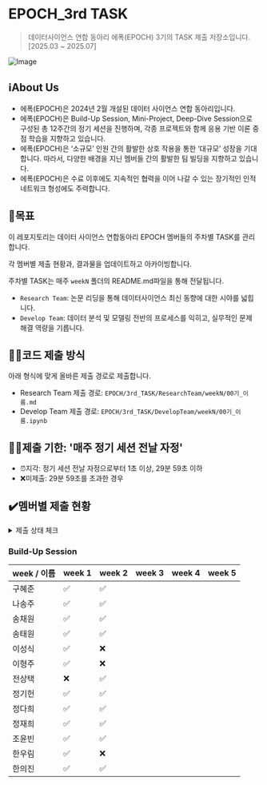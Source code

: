 # EPOCH_3rd TASK
> 데이터사이언스 연합 동아리 에폭(EPOCH) 3기의 TASK 제출 저장소입니다. [2025.03 ~ 2025.07]

![Image](https://github.com/user-attachments/assets/2faef4a8-5064-45c6-9b6b-05bfb8fc4dd7)

## ℹ️About Us
- 에폭(EPOCH)은 2024년 2월 개설된 데이터 사이언스 연합 동아리입니다.
- 에폭(EPOCH)은 Build-Up Session, Mini-Project, Deep-Dive Session으로 구성된 총 12주간의 정기 세션을 진행하며, 각종 프로젝트와 함께 응용 기반 이론 중점 학습을 지향하고 있습니다.
- 에폭(EPOCH)은 ‘소규모’ 인원 간의 활발한 상호 작용을 통한 ‘대규모’ 성장을 기대합니다. 따라서, 다양한 배경을 지닌 멤버들 간의 활발한 팀 빌딩을 지향하고 있습니다.
- 에폭(EPOCH)은 수료 이후에도 지속적인 협력을 이어 나갈 수 있는 장기적인 인적 네트워크 형성에도 주력합니다.


## 🥅목표
이 레포지토리는 데이터 사이언스 연합동아리 EPOCH 멤버들의 주차별 TASK를 관리합니다.

각 멤버별 제출 현황과, 결과물을 업데이트하고 아카이빙합니다.

주차별 TASK는 매주 `weekN` 폴더의 README.md파일을 통해 전달됩니다.

- `Research Team`: 논문 리딩을 통해 데이터사이언스 최신 동향에 대한 시야를 넓힙니다.
- `Develop Team`: 데이터 분석 및 모델링 전반의 프로세스를 익히고, 실무적인 문제 해결 역량을 기릅니다.

## ☝🏻코드 제출 방식
아래 형식에 맞게 올바른 제출 경로로 제출합니다.

- Research Team 제출 경로: `EPOCH/3rd_TASK/ResearchTeam/weekN/00기_이름.md`
- Develop Team 제출 경로: `EPOCH/3rd_TASK/DevelopTeam/weekN/00기_이름.ipynb`

## ✌🏻제출 기한: '매주 정기 세션 전날 자정'
- ⏰지각: 정기 세션 전날 자정으로부터 1초 이상, 29분 59초 이하
- ❌미제출: 29분 59초를 초과한 경우

## ✔️멤버별 제출 현황
<details>
<summary>제출 상태 체크</summary>
<div markdown="1">

- 제출 완료: ✅

- 지각 제출: ⏰

- 미제출: ❌

</div>
</details>

### Build-Up Session
|week / 이름|week 1|week 2|week 3|week 4|week 5|
|---------------|-------------|-------------|-------------|-------------|-------------|
|구혜준|✅|✅ || || || || ||
|나송주|✅|✅ || || || || ||
|송채원|✅|✅ || || || || ||
|송태원|✅|✅ || || || || ||
|이성식|✅|❌ || || || || ||
|이형주|✅|❌ || || || || ||
|전상택|❌|✅ || || || || ||
|정기헌|✅|✅ || || || || ||
|정다희|✅|✅ || || || || ||
|정재희|✅|✅ || || || || ||
|조윤빈|✅|✅ || || || || ||
|한우림|✅|❌ || || || || ||
|한의진|✅|✅ || || || || ||
